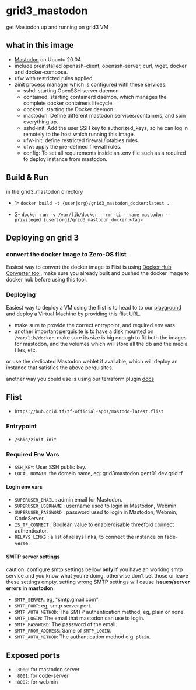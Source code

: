 # grid3_mastodon

get Mastodon up and running on grid3 VM

## what in this image

- [Mastodon](https://mastodon.social/explore) on Ubuntu 20.04
- include preinstalled openssh-client, openssh-server, curl, wget, docker and docker-compose.
- ufw with restricted rules applied.
- zinit process manager which is configured with these services:
  - sshd: starting OpenSSH server daemon
  - contained: starting containerd daemon, which manages the complete docker containers lifecycle.
  - dockerd: starting the Docker daemon.
  - mastodon: Define different mastodon services/containers, and spin everything up.
  - sshd-init: Add the user SSH key to authorized_keys, so he can log in remotely to the host which running this image.
  - ufw-init: define restricted firewall/iptables rules.
  - ufw: apply the pre-defined firewall rules.
  - config: To set all requirements inside an .env file such as a required to deploy instance from mastodon.

## Build & Run

in the grid3_mastodon directory

- 1- `docker build -t {user|org}/grid3_mastodon_docker:latest .`

- 2- `docker run -v /var/lib/docker --rm -ti --name mastodon --privileged {user|org}/grid3_mastodon_docker:<tag>`

## Deploying on grid 3

### convert the docker image to Zero-OS flist

Easiest way to convert the docker image to Flist is using [Docker Hub Converter tool](https://hub.grid.tf/docker-convert), make sure you already built and pushed the docker image to docker hub before using this tool.

### Deploying

Easiest way to deploy a VM using the flist is to head to to our [playground](https://play.grid.tf) and deploy a Virtual Machine by providing this flist URL.

- make sure to provide the correct entrypoint, and required env vars.
- another important perquisite is to have a disk mounted on `/var/lib/docker`. make sure its size is big enough to fit both the images for mastodon, and the volumes which will store all the db and the media files, etc.

or use the dedicated Mastodon weblet if available, which will deploy an instance that satisfies the above perquisites.

another way you could use is using our terraform plugin [docs](https://github.com/threefoldtech/terraform-provider-grid)

<!-- here you can find a full terraform file example to deploy this flist on grid3 [link](https://github.com/threefoldtech/terraform-provider-grid/blob/development/examples/resources/mastodon/main.tf) -->

## Flist

- `https://hub.grid.tf/tf-official-apps/mastodo-latest.flist`

### Entrypoint

- `/sbin/zinit init`

### Required Env Vars

- `SSH_KEY`: User SSH public key.
- `LOCAL_DOMAIN`: the domain name, eg: grid3mastodon.gent01.dev.grid.tf

#### Login env vars
- `SUPERUSER_EMAIL` : admin email for Mastodon.
- `SUPERUSER_USERNAME` : username used to login in Mastodon, Webmin.
- `SUPERUSER_PASSWORD` : password used to login in Mastodon, Webmin, CodeServer.
- `IS_TF_CONNECT` : Boolean value to enable/disable threefold connect authenticator.
- `RELAYS_LINKS` : a list of relays links, to connect the instance on fade-verse.

#### SMTP server settings

caution: configure smtp settings bellow **only If** you have an working smtp service and you know what you’re doing.
otherwise don't set those or leave these settings empty. setting wrong SMTP settings will cause **issues/server errors in mastodon**.

- `SMTP_SERVER`: eg, "smtp.gmail.com".
- `SMTP_PORT`: eg, smtp server port.
- `SMTP_AUTH_METHOD`: The SMTP authentication method, eg, plain or none.
- `SMTP_LOGIN`: The email that mastodon can use to login.
- `SMTP_PASSWORD`: The password of the email.
- `SMTP_FROM_ADDRESS`: Same of `SMTP_LOGIN`.
- `SMTP_AUTH_METHOD`: The authantication method e.g. `plain`.


## Exposed ports
- `:3000`: for mastodon server
- `:8001`: for code-server
- `:8002`: for webmin